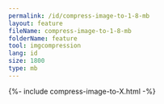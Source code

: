 ```yaml
---
permalink: /id/compress-image-to-1-8-mb
layout: feature
fileName: compress-image-to-1-8-mb
folderName: feature
tool: imgcompression
lang: id
size: 1800
type: mb
---
```


{%- include compress-image-to-X.html -%}
